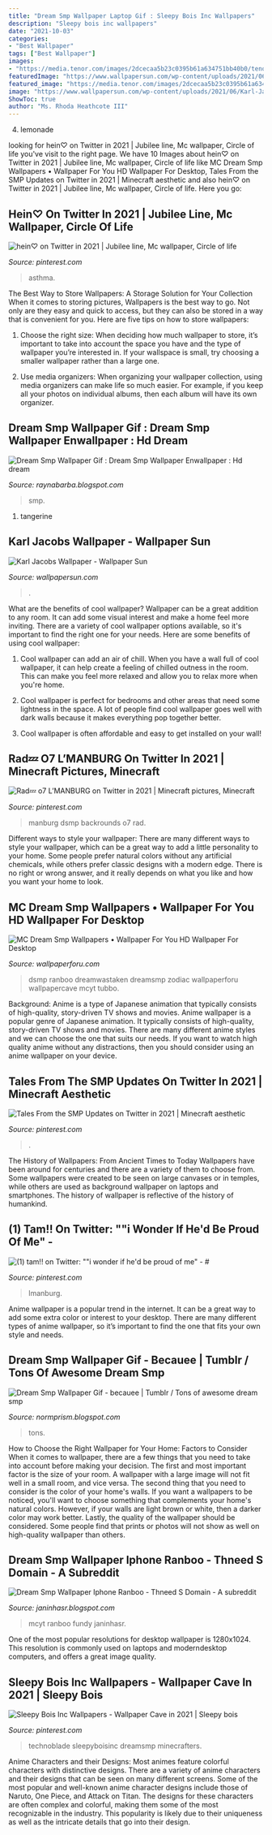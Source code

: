 ```yaml
---
title: "Dream Smp Wallpaper Laptop Gif : Sleepy Bois Inc Wallpapers"
description: "Sleepy bois inc wallpapers"
date: "2021-10-03"
categories:
- "Best Wallpaper"
tags: ["Best Wallpaper"]
images:
- "https://media.tenor.com/images/2dcecaa5b23c0395b61a634751bb40b0/tenor.gif"
featuredImage: "https://www.wallpapersun.com/wp-content/uploads/2021/06/Karl-Jacobs-wallpaper-5-8.jpg"
featured_image: "https://media.tenor.com/images/2dcecaa5b23c0395b61a634751bb40b0/tenor.gif"
image: "https://www.wallpapersun.com/wp-content/uploads/2021/06/Karl-Jacobs-wallpaper-5-8.jpg"
ShowToc: true
author: "Ms. Rhoda Heathcote III"
---
```



4. lemonade 

	

		
looking for hein♡ on Twitter in 2021 | Jubilee line, Mc wallpaper, Circle of life you've visit to the right page. We have 10 Images about hein♡ on Twitter in 2021 | Jubilee line, Mc wallpaper, Circle of life like MC Dream Smp Wallpapers • Wallpaper For You HD Wallpaper For Desktop, Tales From the SMP Updates on Twitter in 2021 | Minecraft aesthetic and also hein♡ on Twitter in 2021 | Jubilee line, Mc wallpaper, Circle of life. Here you go:
		
    
## Hein♡ On Twitter In 2021 | Jubilee Line, Mc Wallpaper, Circle Of Life

<img loading=lazy src="https://i.pinimg.com/736x/91/c2/a3/91c2a3e59f22f40bd8ac167181c883e2.jpg" onerror="this.onerror=null;this.src='https://tse4.mm.bing.net/th?id=OIP.sDtg28RpWCxXvfxp9oSbqQHaEe&amp;pid=15.1';" alt="hein♡ on Twitter in 2021 | Jubilee line, Mc wallpaper, Circle of life">

_Source: pinterest.com_

>asthma. 

	

The Best Way to Store Wallpapers: A Storage Solution for Your Collection
When it comes to storing pictures, Wallpapers is the best way to go. Not only are they easy and quick to access, but they can also be stored in a way that is convenient for you. Here are five tips on how to store wallpapers:
1) Choose the right size: When deciding how much wallpaper to store, it’s important to take into account the space you have and the type of wallpaper you’re interested in. If your wallspace is small, try choosing a smaller wallpaper rather than a large one.

2) Use media organizers: When organizing your wallpaper collection, using media organizers can make life so much easier. For example, if you keep all your photos on individual albums, then each album will have its own organizer.

    
## Dream Smp Wallpaper Gif : Dream Smp Wallpaper Enwallpaper : Hd Dream

<img loading=lazy src="https://media.tenor.com/images/2dcecaa5b23c0395b61a634751bb40b0/tenor.gif" onerror="this.onerror=null;this.src='https://tse1.mm.bing.net/th?id=OIP.Lc7KpbI8A5W2GmNHUbtAsAAAAA&amp;pid=15.1';" alt="Dream Smp Wallpaper Gif : Dream Smp Wallpaper Enwallpaper : Hd dream">

_Source: raynabarba.blogspot.com_

>smp. 

	

1. tangerine 

    
## Karl Jacobs Wallpaper - Wallpaper Sun

<img loading=lazy src="https://www.wallpapersun.com/wp-content/uploads/2021/06/Karl-Jacobs-wallpaper-5-8.jpg" onerror="this.onerror=null;this.src='https://tse1.mm.bing.net/th?id=OIP.cDIQRH2rDCUpSLR2M2DAhgHaLs&amp;pid=15.1';" alt="Karl Jacobs Wallpaper - Wallpaper Sun">

_Source: wallpapersun.com_

>. 

	

What are the benefits of cool wallpaper?
Wallpaper can be a great addition to any room. It can add some visual interest and make a home feel more inviting. There are a variety of cool wallpaper options available, so it's important to find the right one for your needs. Here are some benefits of using cool wallpaper: 
1. Cool wallpaper can add an air of chill. When you have a wall full of cool wallpaper, it can help create a feeling of chilled outness in the room. This can make you feel more relaxed and allow you to relax more when you're home. 

2. Cool wallpaper is perfect for bedrooms and other areas that need some lightness in the space. A lot of people find cool wallpaper goes well with dark walls because it makes everything pop together better. 

3. Cool wallpaper is often affordable and easy to get installed on your wall!

    
## Rad💤 O7 L’MANBURG On Twitter In 2021 | Minecraft Pictures, Minecraft

<img loading=lazy src="https://i.pinimg.com/736x/d9/e9/c4/d9e9c496141524ea3a504b388d7dea57.jpg" onerror="this.onerror=null;this.src='https://tse4.mm.bing.net/th?id=OIP.gHsP3uS9wBKkoupo0BKrUgHaD3&amp;pid=15.1';" alt="Rad💤 o7 L’MANBURG on Twitter in 2021 | Minecraft pictures, Minecraft">

_Source: pinterest.com_

>manburg dsmp backrounds o7 rad. 

	

Different ways to style your wallpaper:
There are many different ways to style your wallpaper, which can be a great way to add a little personality to your home. Some people prefer natural colors without any artificial chemicals, while others prefer classic designs with a modern edge. There is no right or wrong answer, and it really depends on what you like and how you want your home to look.

    
## MC Dream Smp Wallpapers • Wallpaper For You HD Wallpaper For Desktop

<img loading=lazy src="https://wallpaperforu.com/wp-content/uploads/2021/03/738633-Dream-Smp-Wallpapers81920x1200.jpg" onerror="this.onerror=null;this.src='https://tse2.mm.bing.net/th?id=OIP.iuaTVImSEsJF3iCgbNxIDgHaEo&amp;pid=15.1';" alt="MC Dream Smp Wallpapers • Wallpaper For You HD Wallpaper For Desktop">

_Source: wallpaperforu.com_

>dsmp ranboo dreamwastaken dreamsmp zodiac wallpaperforu wallpapercave mcyt tubbo. 

	

Background: Anime is a type of Japanese animation that typically consists of high-quality, story-driven TV shows and movies.
Anime wallpaper is a popular genre of Japanese animation. It typically consists of high-quality, story-driven TV shows and movies. There are many different anime styles and we can choose the one that suits our needs. If you want to watch high quality anime without any distractions, then you should consider using an anime wallpaper on your device.

    
## Tales From The SMP Updates On Twitter In 2021 | Minecraft Aesthetic

<img loading=lazy src="https://i.pinimg.com/736x/c6/11/3c/c6113c6a174cdb4995424a78f1ebd21c.jpg" onerror="this.onerror=null;this.src='https://tse3.mm.bing.net/th?id=OIP.eEgtRctlB-Sz8wIImpirCQHaEI&amp;pid=15.1';" alt="Tales From the SMP Updates on Twitter in 2021 | Minecraft aesthetic">

_Source: pinterest.com_

>. 

	

The History of Wallpapers: From Ancient Times to Today
Wallpapers have been around for centuries and there are a variety of them to choose from. Some wallpapers were created to be seen on large canvases or in temples, while others are used as background wallpaper on laptops and smartphones. The history of wallpaper is reflective of the history of humankind.

    
## (1) Tam!! On Twitter: &quot;&quot;i Wonder If He&#039;d Be Proud Of Me&quot; - #

<img loading=lazy src="https://i.pinimg.com/736x/a5/8a/8b/a58a8be0c9913082fff1ba64a3fdb4fe.jpg" onerror="this.onerror=null;this.src='https://tse4.mm.bing.net/th?id=OIP.T9GW-htmULTMcrPQ2LO9xgHaFp&amp;pid=15.1';" alt="(1) tam!! on Twitter: &quot;&quot;i wonder if he&#039;d be proud of me&quot; - #">

_Source: pinterest.com_

>lmanburg. 

	

Anime wallpaper is a popular trend in the internet. It can be a great way to add some extra color or interest to your desktop. There are many different types of anime wallpaper, so it’s important to find the one that fits your own style and needs.

    
## Dream Smp Wallpaper Gif - Becauee | Tumblr / Tons Of Awesome Dream Smp

<img loading=lazy src="https://orig00.deviantart.net/cd04/f/2011/148/a/d/smp_by_strangemaggie-d3heily.gif" onerror="this.onerror=null;this.src='https://tse2.mm.bing.net/th?id=OIP.TqOnB-71b0cNH30wJaabnAHaJb&amp;pid=15.1';" alt="Dream Smp Wallpaper Gif - becauee | Tumblr / Tons of awesome dream smp">

_Source: normprism.blogspot.com_

>tons. 

	

How to Choose the Right Wallpaper for Your Home: Factors to Consider
When it comes to wallpaper, there are a few things that you need to take into account before making your decision. The first and most important factor is the size of your room. A wallpaper with a large image will not fit well in a small room, and vice versa. 
The second thing that you need to consider is the color of your home's walls. If you want a wallpapers to be noticed, you'll want to choose something that complements your home's natural colors. However, if your walls are light brown or white, then a darker color may work better. 
Lastly, the quality of the wallpaper should be considered. Some people find that prints or photos will not show as well on high-quality wallpaper than others.

    
## Dream Smp Wallpaper Iphone Ranboo - Thneed S Domain - A Subreddit

<img loading=lazy src="https://i.pinimg.com/736x/e5/68/80/e56880c98c8931c3f8b0b225b5f59ec9.jpg" onerror="this.onerror=null;this.src='https://tse4.mm.bing.net/th?id=OIP.9N6BzH0nULo7jYuqR3CEHAHaNK&amp;pid=15.1';" alt="Dream Smp Wallpaper Iphone Ranboo - Thneed S Domain - A subreddit">

_Source: janinhasr.blogspot.com_

>mcyt ranboo fundy janinhasr. 

	

One of the most popular resolutions for desktop wallpaper is 1280x1024. This resolution is commonly used on laptops and moderndesktop computers, and offers a great image quality.

    
## Sleepy Bois Inc Wallpapers - Wallpaper Cave In 2021 | Sleepy Bois

<img loading=lazy src="https://i.pinimg.com/736x/fb/c9/e4/fbc9e4d9c61e1e74d2fc4cba97e1111e.jpg" onerror="this.onerror=null;this.src='https://tse3.mm.bing.net/th?id=OIP.NzobveRxmmKxEuk9I1FE7gHaEK&amp;pid=15.1';" alt="Sleepy Bois Inc Wallpapers - Wallpaper Cave in 2021 | Sleepy bois">

_Source: pinterest.com_

>technoblade sleepyboisinc dreamsmp minecrafters. 

	

Anime Characters and their Designs: Most animes feature colorful characters with distinctive designs.
There are a variety of anime characters and their designs that can be seen on many different screens. Some of the most popular and well-known anime character designs include those of Naruto, One Piece, and Attack on Titan. The designs for these characters are often complex and colorful, making them some of the most recognizable in the industry. This popularity is likely due to their uniqueness as well as the intricate details that go into their design.


